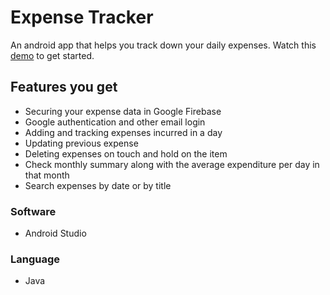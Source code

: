 # Expense Tracker
An android app that helps you track down your daily expenses. Watch this [demo](https://youtu.be/iMJBr2fKKxg) to get started.

## Features you get
* Securing your expense data in Google Firebase
* Google authentication and other email login
* Adding and tracking expenses incurred in a day
* Updating previous expense 
* Deleting expenses on touch and hold on the item
* Check monthly summary along with the average expenditure per day in that month
* Search expenses by date or by title

### Software
* Android Studio

### Language
* Java

